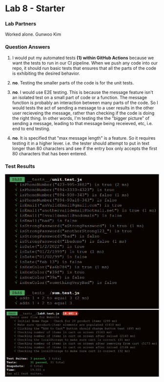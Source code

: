 # Lab 8 - Starter
### Lab Partners
Worked alone. Gunwoo Kim

### Question Answers
1) I would put my automated tests **(1) within GitHub Actions** because we want the tests to run in our CI pipeline. When we push any code into our repo, it should run basic tests that ensures that all the parts of the code is exhibiting the desired behavior.

2) **no**. Testing the smaller parts of the code is for the unit tests.

3) **no**. I would use E2E testing. This is because the message feature isn't an isolated test on a small part of code or a function. The message function is probably an interaction between many parts of the code. So I would tests the act of sending a message to a user results in the other user recieveing the message, rather than checking if the code is doing the right thing. In other words, I'm testing the the "bigger picture" of sending a message, leading to that message being receieved, etc, i.e. end to end testing.

4) **no**. It is specified that "max message length" is a feature. So it requires testing it in a higher lever. i.e. the tester should attempt to put in text longer than 80 characters and see if the entry box only accepts the first 80 characters that has been entered. 

### Test Results
![unit and sum test](/unitAndSumTest.png)
![lab8 test and results](/lab8TestAndResult.png)